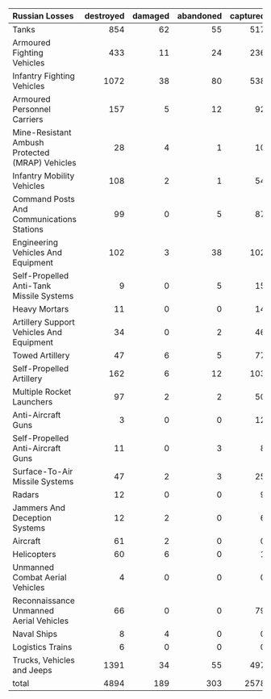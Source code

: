 | Russian Losses                                   |   destroyed |   damaged |   abandoned |   captured |   total |
|:-------------------------------------------------|------------:|----------:|------------:|-----------:|--------:|
| Tanks                                            |         854 |        62 |          55 |        517 |    1488 |
| Armoured Fighting Vehicles                       |         433 |        11 |          24 |        236 |     704 |
| Infantry Fighting Vehicles                       |        1072 |        38 |          80 |        538 |    1728 |
| Armoured Personnel Carriers                      |         157 |         5 |          12 |         92 |     266 |
| Mine-Resistant Ambush Protected  (MRAP) Vehicles |          28 |         4 |           1 |         10 |      43 |
| Infantry Mobility Vehicles                       |         108 |         2 |           1 |         54 |     165 |
| Command Posts And Communications Stations        |          99 |         0 |           5 |         87 |     191 |
| Engineering Vehicles And Equipment               |         102 |         3 |          38 |        102 |     245 |
| Self-Propelled Anti-Tank Missile Systems         |           9 |         0 |           5 |         15 |      29 |
| Heavy Mortars                                    |          11 |         0 |           0 |         14 |      25 |
| Artillery Support Vehicles And Equipment         |          34 |         0 |           2 |         46 |      82 |
| Towed Artillery                                  |          47 |         6 |           5 |         77 |     135 |
| Self-Propelled Artillery                         |         162 |         6 |          12 |        103 |     283 |
| Multiple Rocket Launchers                        |          97 |         2 |           2 |         50 |     151 |
| Anti-Aircraft Guns                               |           3 |         0 |           0 |         12 |      15 |
| Self-Propelled Anti-Aircraft Guns                |          11 |         0 |           3 |          8 |      22 |
| Surface-To-Air Missile Systems                   |          47 |         2 |           3 |         25 |      77 |
| Radars                                           |          12 |         0 |           0 |          9 |      21 |
| Jammers And Deception Systems                    |          12 |         2 |           0 |          6 |      20 |
| Aircraft                                         |          61 |         2 |           0 |          0 |      63 |
| Helicopters                                      |          60 |         6 |           0 |          1 |      67 |
| Unmanned Combat Aerial Vehicles                  |           4 |         0 |           0 |          0 |       4 |
| Reconnaissance Unmanned Aerial Vehicles          |          66 |         0 |           0 |         79 |     145 |
| Naval Ships                                      |           8 |         4 |           0 |          0 |      12 |
| Logistics Trains                                 |           6 |         0 |           0 |          0 |       6 |
| Trucks, Vehicles and Jeeps                       |        1391 |        34 |          55 |        497 |    1977 |
| total                                            |        4894 |       189 |         303 |       2578 |    7964 |